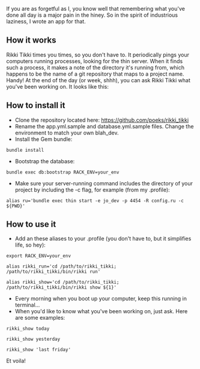 If you are as forgetful as I, you know well that remembering what you've done all day is a major pain in the hiney. So in the spirit of industrious laziness, I wrote an app for that.

## How it works

Rikki Tikki times you times, so you don't have to. It periodically pings your computers running processes, looking for the thin server. When it finds such a process, it makes a note of the directory it's running from, which happens to be the name of a git repository that maps to a project name. Handy! At the end of the day (or week, shhh), you can ask Rikki Tikki what you've been working on. It looks like this:

## How to install it

* Clone the repository located here: https://github.com/poeks/rikki_tikki
* Rename the app.yml.sample and database.yml.sample files. Change the environment to match your own blah_dev.
* Install the Gem bundle:

`bundle install`

* Bootstrap the database:

`bundle exec db:bootstrap RACK_ENV=your_env`

* Make sure your server-running command includes the directory of your project by including the -c flag, for example (from my .profile):

`alias ru='bundle exec thin start -e jo_dev -p 4454 -R config.ru -c ${PWD}'`

## How to use it

* Add an these aliases to your .profile (you don't have to, but it simplifies life, so hey):

`export RACK_ENV=your_env`
  
`alias rikki_run='cd /path/to/rikki_tikki; /path/to/rikki_tikki/bin/rikki run' `

`alias rikki_show='cd /path/to/rikki_tikki; /path/to/rikki_tikki/bin/rikki show ${1}' `

* Every morning when you boot up your computer, keep this running in terminal…
* When you'd like to know what you've been working on, just ask. Here are some examples:

`rikki_show today`

`rikki_show yesterday`

`rikki_show 'last friday'`


Et voila!



